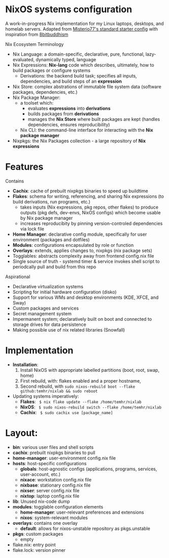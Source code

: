 # NixOS systems configuration

A work-in-progress Nix implementation for my Linux laptops, desktops, and homelab servers. Adapted from [Misterio77's standard starter config](https://github.com/Misterio77/nix-starter-configs) with inspiration from [8bitbuddhism](https://code.8bitbuddhism.com/aires/nix-configuration)

Nix Ecosystem Terminology
- Nix Language: a domain-specific, declarative, pure, functional, lazy-evaluated, dynamically typed, language
- Nix Expressions: **Nix-lang** code which describes, ultimately, how to build packages or configure systems
  - Derivations: the backend build task; specifies all inputs, dependencies, and build steps of an **expression**
- Nix Store: complex abstrations of immutable file system data (software packages, dependencies, etc.)
- Nix Package Manager:
  - a toolset which:
    - evaluates **expressions** into **derivations**
    - builds packages from **derivations** 
    - manages the **Nix Store** where built packages are kept (handles dependencies, ensures reproducibility)
  - Nix CLI: the command-line interface for interacting with the **Nix package manager**
- Nixpkgs: the Nix Packages collection - a large repository of **Nix expressions**

# Features
Contains
- **Cachix**: cache of prebuilt nixpkgs binaries to speed up buildtime
- **Flakes**: schema for writing, referencing, and sharing Nix expressions (to build derivations, run programs, etc.)
  - takes inputs (Nix expressions, pkg repos, other flakes) to produce outputs (pkg defs, dev-envs, NixOS configs) which become usable by Nix package manager
  - increases reproducibity by pinning version-controled dependencies via lock file
- **Home Manager**: declarative config module, specifically for user environment (packages and dotfiles)
- **Modules**: configurations encapsulated by role or function
- **Overlays**: extends, applies changes to, nixpkgs (nix package sets)
- Togglables: abstracts complexity away from frontend config.nix file
- Single source of truth - systemd timer & service invokes shell script to periodcally pull and build from this repo 

Aspirational
- Declarative virtualization systems
- Scripting for initial hardware configuration (disko)
- Support for various WMs and desktop environments (KDE, XFCE, and Sway)
- Custom packages and services
- Secret management system
- Impermanent system; declaratively built on boot and connected to storage drives for data persistence
- Making possible use of nix related libraries (Snowfall)

# Implementation
- **Installation**:
  1) Install NixOS with appropriate labelled partitions (boot, root, swap, home)
  2) First rebuild, with: flakes enabled and a proper hostname,
  3) Second rebuild, with `sudo nixos-rebuild boot --flake github:temhr/nixlab && sudo reboot`
- Updating systems imperatively:
  - **Flakes**: ` $ nix flake update --flake /home/temhr/nixlab`
  - **NixOS**: ` $ sudo nixos-rebuild switch --flake /home/temhr/nixlab`
  - **Cachix**: ` $ sudo cachix use [package_name]`

# Layout:
- **bin**: various user files and shell scripts
- **cachix**: prebuilt nixpkgs binaries to pull
- **home-manager**: user-environment config.nix file
- **hosts**: host-specific configurations
  - **globals**: host-agnostic configs (applications, programs, services, user-account, etc.)
  - **nixace**: workstation config.nix file
  - **nixbase**: stationary config.nix file
  - **nixser**: server config.nix file
  - **nixtop**: laptop config.nix file
- **lib**: Unused nix-code dump
- **modules**: togglable configuration elements
  - **home-manager**: user-relevant preferences and extensions
  - **nixos**: system-relevant modules
- **overlays**: contains one overlay
  - **default**: allows for nixos-unstable repository as pkgs.unstable
- **pkgs**: custom packages
  - empty
-  flake.nix: entry point
-  flake.lock: version pinner
